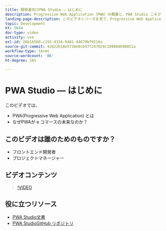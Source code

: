 ```yaml
---
title: 開発者向けPWA Studio — はじめに
description: Progressive Web Application（PWA）の概要と、PWA Studio こそが未来である理由。
landing-page-description: このビデオシリーズを見て、Progressive Web Application(PWA) とPWA Studioが将来に備わる理由を確認してください [!DNL Commerce] サイト。
topic: Development
kt: 5644
doc-type: video
activity: use
exl-id: 26b1b560-c155-4316-9481-44679bf9216a
source-git-commit: 42622b18e5738e8cb57f247029c189884698851a
workflow-type: tm+mt
source-wordcount: '86'
ht-degree: 16%

---
```


# PWA Studio — はじめに

このビデオでは、

- PWA(Progressive Web Application) とは
- なぜPWAが e コマースの未来なのか？

## このビデオは誰のためのものですか？

- フロントエンド開発者
- プロジェクトマネージャー

## ビデオコンテンツ

>[!VIDEO](https://video.tv.adobe.com/v/35715?quality=12&learn=on)

## 役に立つリソース

- [PWA Studio文書](https://developer.adobe.com/commerce/pwa-studio/)
- [PWA StudioGitHub リポジトリ](https://github.com/magento/pwa-studio)
